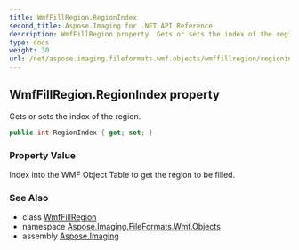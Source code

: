 ```yaml
---
title: WmfFillRegion.RegionIndex
second_title: Aspose.Imaging for .NET API Reference
description: WmfFillRegion property. Gets or sets the index of the region
type: docs
weight: 30
url: /net/aspose.imaging.fileformats.wmf.objects/wmffillregion/regionindex/
---
```

## WmfFillRegion.RegionIndex property

Gets or sets the index of the region.

```csharp
public int RegionIndex { get; set; }
```

### Property Value

Index into the WMF Object Table to get the region to be filled.

### See Also

* class [WmfFillRegion](../)
* namespace [Aspose.Imaging.FileFormats.Wmf.Objects](../../wmffillregion/)
* assembly [Aspose.Imaging](../../../)


